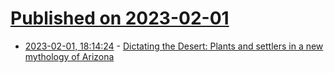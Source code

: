 # [Published on 2023-02-01](index.md)

* [2023-02-01, 18:14:24](https://news.ycombinator.com/item?id=34614890) - [Dictating the Desert: Plants and settlers in a new mythology of Arizona](https://www.laphamsquarterly.org/roundtable/dictating-desert)
